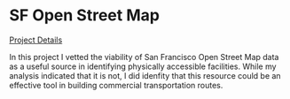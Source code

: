 # SF Open Street Map

[Project Details](https://siokcronin.github.io/SF_OSM/sf_map_clean.html)

In this project I vetted the viability of San Francisco Open Street Map data as a useful source in identifying physically accessible facilities. While my analysis indicated that it is not, I did idenfity that this resource could be an effective tool in building commercial transportation routes. 
